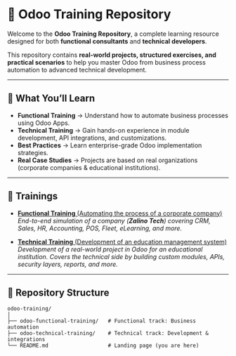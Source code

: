 # 🚀 Odoo Training Repository  

Welcome to the **Odoo Training Repository**, a complete learning resource designed for both **functional consultants** and **technical developers**.  

This repository contains **real-world projects, structured exercises, and practical scenarios** to help you master Odoo from business process automation to advanced technical development.  

---

## 🎯 What You’ll Learn  

- **Functional Training** → Understand how to automate business processes using Odoo Apps.  
- **Technical Training** → Gain hands-on experience in module development, API integrations, and customizations.  
- **Best Practices** → Learn enterprise-grade Odoo implementation strategies.  
- **Real Case Studies** → Projects are based on real organizations (corporate companies & educational institutions).  

---

## 📂 Trainings  

- [**Functional Training** (Automating the process of a corporate company)](./odoo-functional-training/README.md)  
  *End-to-end simulation of a company (**Zalino Tech**) covering CRM, Sales, HR, Accounting, POS, Fleet, eLearning, and more.*  

- [**Technical Training** (Development of an education management system)](./odoo-technical-training/README.md)  
  *Development of a real-world project in Odoo for an educational institution. Covers the technical side by building custom modules, APIs, security layers, reports, and more.*  

---

## 📁 Repository Structure  

```text
odoo-training/
│
├── odoo-functional-training/   # Functional track: Business automation
├── odoo-technical-training/    # Technical track: Development & integrations
└── README.md                   # Landing page (you are here)
